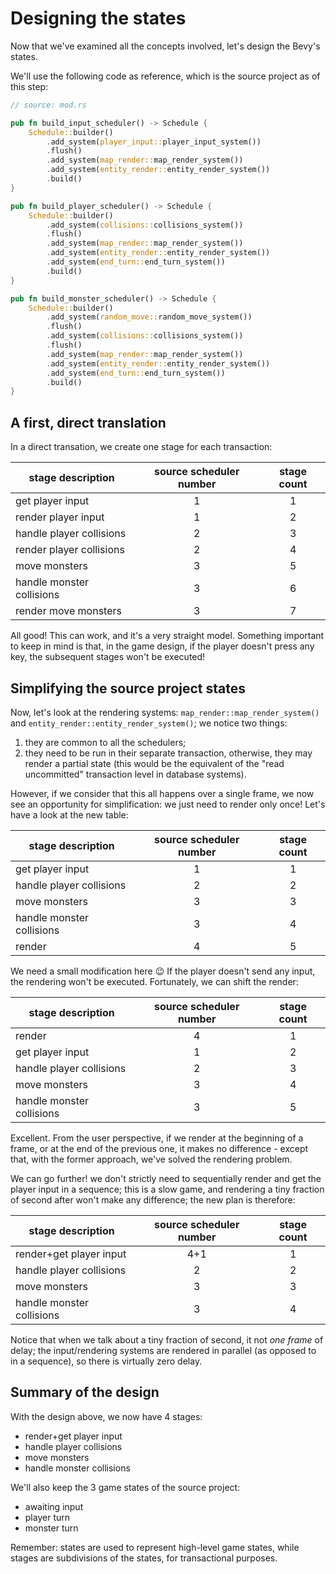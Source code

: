 # Designing the states

Now that we've examined all the concepts involved, let's design the Bevy's states.

We'll use the following code as reference, which is the source project as of this step:

```rs
// source: mod.rs

pub fn build_input_scheduler() -> Schedule {
    Schedule::builder()
        .add_system(player_input::player_input_system())
        .flush()
        .add_system(map_render::map_render_system())
        .add_system(entity_render::entity_render_system())
        .build()
}

pub fn build_player_scheduler() -> Schedule {
    Schedule::builder()
        .add_system(collisions::collisions_system())
        .flush()
        .add_system(map_render::map_render_system())
        .add_system(entity_render::entity_render_system())
        .add_system(end_turn::end_turn_system())
        .build()
}

pub fn build_monster_scheduler() -> Schedule {
    Schedule::builder()
        .add_system(random_move::random_move_system())
        .flush()
        .add_system(collisions::collisions_system())
        .flush()
        .add_system(map_render::map_render_system())
        .add_system(entity_render::entity_render_system())
        .add_system(end_turn::end_turn_system())
        .build()
}
```

## A first, direct translation

In a direct transation, we create one stage for each transaction:

| stage description         | source scheduler number | stage count |
| ------------------------- | :---------------------: | :---------: |
| get player input          |            1            |      1      |
| render player input       |            1            |      2      |
| handle player collisions  |            2            |      3      |
| render player collisions  |            2            |      4      |
| move monsters             |            3            |      5      |
| handle monster collisions |            3            |      6      |
| render move monsters      |            3            |      7      |

All good! This can work, and it's a very straight model. Something important to keep in mind is that, in the game design, if the player doesn't press any key, the subsequent stages won't be executed!

## Simplifying the source project states

Now, let's look at the rendering systems: `map_render::map_render_system()` and `entity_render::entity_render_system()`; we notice two things:

1. they are common to all the schedulers;
2. they need to be run in their separate transaction, otherwise, they may render a partial state (this would be the equivalent of the "read uncommitted" transaction level in database systems).

However, if we consider that this all happens over a single frame, we now see an opportunity for simplification: we just need to render only once! Let's have a look at the new table:

| stage description         | source scheduler number | stage count |
| ------------------------- | :---------------------: | :---------: |
| get player input          |            1            |      1      |
| handle player collisions  |            2            |      2      |
| move monsters             |            3            |      3      |
| handle monster collisions |            3            |      4      |
| render                    |            4            |      5      |

We need a small modification here 😉 If the player doesn't send any input, the rendering won't be executed. Fortunately, we can shift the render:

| stage description         | source scheduler number | stage count |
| ------------------------- | :---------------------: | :---------: |
| render                    |            4            |      1      |
| get player input          |            1            |      2      |
| handle player collisions  |            2            |      3      |
| move monsters             |            3            |      4      |
| handle monster collisions |            3            |      5      |

Excellent. From the user perspective, if we render at the beginning of a frame, or at the end of the previous one, it makes no difference - except that, with the former approach, we've solved the rendering problem.

We can go further! we don't strictly need to sequentially render and get the player input in a sequence; this is a slow game, and rendering a tiny fraction of second after won't make any difference; the new plan is therefore:

| stage description         | source scheduler number | stage count |
| ------------------------- | :---------------------: | :---------: |
| render+get player input   |           4+1           |      1      |
| handle player collisions  |            2            |      2      |
| move monsters             |            3            |      3      |
| handle monster collisions |            3            |      4      |

Notice that when we talk about a tiny fraction of second, it not _one frame_ of delay; the input/rendering systems are rendered in parallel (as opposed to in a sequence), so there is virtually zero delay.

## Summary of the design

With the design above, we now have 4 stages:

- render+get player input
- handle player collisions
- move monsters
- handle monster collisions

We'll also keep the 3 game states of the source project:

- awaiting input
- player turn
- monster turn

Remember: states are used to represent high-level game states, while stages are subdivisions of the states, for transactional purposes.